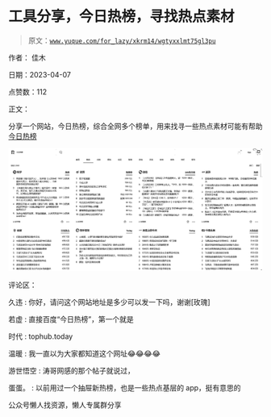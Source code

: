 # 工具分享，今日热榜，寻找热点素材

> 原文：[`www.yuque.com/for_lazy/xkrm14/wgtyxxlmt75gl3pu`](https://www.yuque.com/for_lazy/xkrm14/wgtyxxlmt75gl3pu)



作者： 佳木



日期：2023-04-07



点赞数：112

<ne-hole id="uff4e0e8b" data-lake-id="uff4e0e8b">

正文：



分享一个网站，今日热榜，综合全网多个榜单，用来找寻一些热点素材可能有帮助 [今日热榜](https://tophub.today/c/news)



![](img/e2fd49f1c9e74c2023ec89fe898726fd.png)

<ne-hole id="u0543d27c" data-lake-id="u0543d27c">

评论区：



久违 : 你好，请问这个网站地址是多少可以发一下吗，谢谢[玫瑰]



若虚 : 直接百度“今日热榜”，第一个就是



时代 : tophub.today



温暖 : 我一直以为大家都知道这个网址😂😂😂😂



游世悟空 : 涛哥网感的那个帖子就说过，



蛋蛋。 : 以前用过一个抽屉新热榜，也是一些热点基层的 app，挺有意思的

<ne-hole id="ufbab9ca1" data-lake-id="ufbab9ca1">

公众号懒人找资源，懒人专属群分享

</ne-hole></ne-hole></ne-hole>